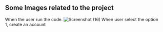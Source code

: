 ## Some Images related to the project
When the user run the code.
![Screenshot (16)](https://user-images.githubusercontent.com/98877997/153657737-6a731c1b-68a5-46ea-8656-22df4fc2f132.png)
When user select the option 1, create an account


